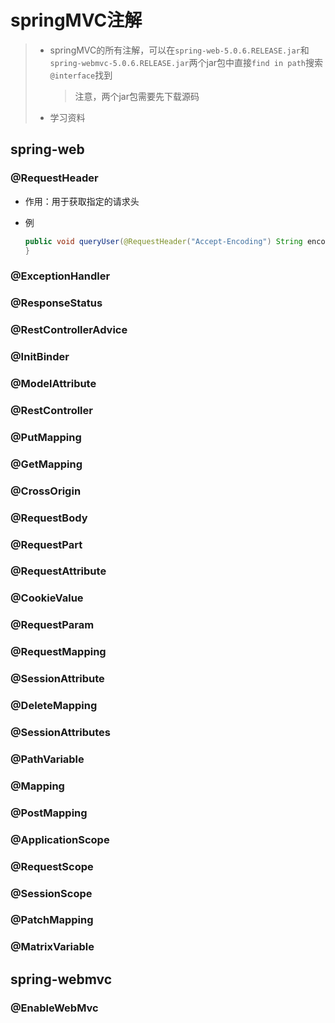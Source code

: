 # springMVC注解

> + springMVC的所有注解，可以在`spring-web-5.0.6.RELEASE.jar`和`spring-webmvc-5.0.6.RELEASE.jar`两个jar包中直接`find in path`搜索`@interface`找到
>
>   > 注意，两个jar包需要先下载源码
>
> + 学习资料
>
>   

## spring-web

### @RequestHeader

+ 作用：用于获取指定的请求头

+ 例

  ```java
  public void queryUser(@RequestHeader("Accept-Encoding") String encoding,  @RequestHeader("Keep-Alive") long keepAlive)  {  
  }  
  ```

### @ExceptionHandler



### @ResponseStatus



### @RestControllerAdvice



### @InitBinder



### @ModelAttribute



### @RestController



### @PutMapping



### @GetMapping



### @CrossOrigin



### @RequestBody



### @RequestPart



### @RequestAttribute



### @CookieValue



### @RequestParam



### @RequestMapping



### @SessionAttribute



### @DeleteMapping



### @SessionAttributes



### @PathVariable



### @Mapping



### @PostMapping



### @ApplicationScope



### @RequestScope



### @SessionScope



### @PatchMapping



### @MatrixVariable



## spring-webmvc

### @EnableWebMvc







